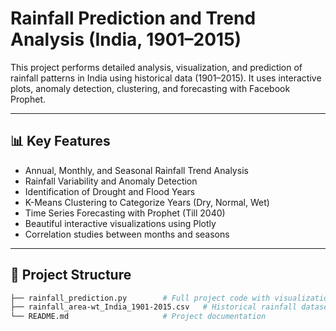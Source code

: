 # Rainfall Prediction and Trend Analysis (India, 1901–2015)

This project performs detailed analysis, visualization, and prediction of rainfall patterns in India using historical data (1901–2015). 
It uses interactive plots, anomaly detection, clustering, and forecasting with Facebook Prophet.

---

## 📊 Key Features

- Annual, Monthly, and Seasonal Rainfall Trend Analysis
- Rainfall Variability and Anomaly Detection
- Identification of Drought and Flood Years
- K-Means Clustering to Categorize Years (Dry, Normal, Wet)
- Time Series Forecasting with Prophet (Till 2040)
- Beautiful interactive visualizations using Plotly
- Correlation studies between months and seasons

---

## 📁 Project Structure

```bash
├── rainfall_prediction.py        # Full project code with visualizations and forecasting
├── rainfall_area-wt_India_1901-2015.csv   # Historical rainfall dataset
└── README.md                     # Project documentation
